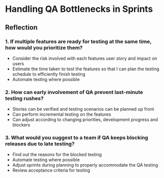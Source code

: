 # Handling QA Bottlenecks in Sprints

## Reflection

### 1. If multiple features are ready for testing at the same time, how would you prioritize them?

* Consider the risk involved with each features user story and impact on users
* Estimate the time taken to test the features so that I can plan the testing schedule to efficiently finish testing
* Automate testing where possible

### 2. How can early involvement of QA prevent last-minute testing rushes?

* Stories can be verified and testing scenarios can be planned up front
* Can perform incremental testing on the features
* Can adjust according to changing priorities, development progress and blockers

### 3. What would you suggest to a team if QA keeps blocking releases due to late testing?

* Find out the reasons for the blocked testing
* Automate testing where possible
* Adjust sprints during planning to properly accommodate  the QA testing
* Review acceptance criteria for testing